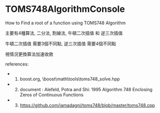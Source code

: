 # TOMS748AlgorithmConsole
 How to Find a root of a function using TOMS748 Algorithm

主要有4種算法, 二分法, 割線法, 牛頓二次插值 和 逆三次插值

牛頓二次插值 需要3個不同點, 逆三次插值 需要4個不同點

視情況更換算法加速收斂

references:
* 1. boost.org, \boost\math\tools\toms748_solve.hpp
* 2. document : Alefeld, Potra and Shi: 1995 Algorithm 748 Enclosing Zeros of Continuous Functions
* 3. https://github.com/jamadagni/toms748/blob/master/toms748.cpp
